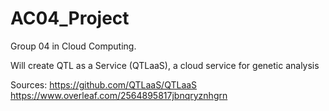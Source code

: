 # AC04_Project
Group 04 in Cloud Computing.

Will create QTL as a Service (QTLaaS), a cloud service for genetic analysis

Sources:
https://github.com/QTLaaS/QTLaaS
https://www.overleaf.com/2564895817jbnqryznhgrn
